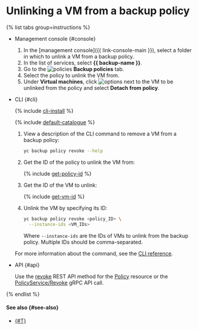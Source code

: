 # Unlinking a VM from a backup policy

{% list tabs group=instructions %}

- Management console {#console}

  1. In the [management console]({{ link-console-main }}), select a folder in which to unlink a VM from a backup policy.
  1. In the list of services, select **{{ backup-name }}**.
  1. Go to the ![policies](../../../_assets/console-icons/calendar.svg) **Backup policies** tab.
  1. Select the policy to unlink the VM from.
  1. Under **Virtual machines**, click ![options](../../../_assets/console-icons/ellipsis.svg) next to the VM to be unlinked from the policy and select **Detach from policy**.

- CLI {#cli}

  {% include [cli-install](../../../_includes/cli-install.md) %}

  {% include [default-catalogue](../../../_includes/default-catalogue.md) %}

  1. View a description of the CLI command to remove a VM from a backup policy:

      ```bash
      yc backup policy revoke --help
      ```

  1. Get the ID of the policy to unlink the VM from:

      {% include [get-policy-id](../../../_includes/backup/operations/get-policy-id.md) %}

  1. Get the ID of the VM to unlink:

      {% include [get-vm-id](../../../_includes/backup/operations/get-vm-id.md) %}

  1. Unlink the VM by specifying its ID:

      ```bash
      yc backup policy revoke <policy_ID> \
        --instance-ids <VM_IDs>
      ```

      Where `--instance-ids` are the IDs of VMs to unlink from the backup policy. Multiple IDs should be comma-separated.

  For more information about the command, see the [CLI reference](../../../cli/cli-ref/managed-services/backup/policy/revoke.md).

- API {#api}

  Use the [revoke](../../backup/api-ref/Policy/revoke.md) REST API method for the [Policy](../../backup/api-ref/Policy/index.md) resource or the [PolicyService/Revoke](../../backup/api-ref/grpc/policy_service.md#Revoke) gRPC API call.

{% endlist %}

#### See also {#see-also}

* [{#T}](attach-and-detach-vm.md)
